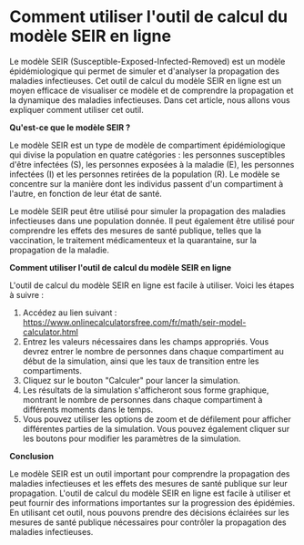 Comment utiliser l'outil de calcul du modèle SEIR en ligne
==========================================================

Le modèle SEIR (Susceptible-Exposed-Infected-Removed) est un modèle épidémiologique qui permet de simuler et d'analyser la propagation des maladies infectieuses. Cet outil de calcul du modèle SEIR en ligne est un moyen efficace de visualiser ce modèle et de comprendre la propagation et la dynamique des maladies infectieuses. Dans cet article, nous allons vous expliquer comment utiliser cet outil.

**Qu'est-ce que le modèle SEIR ?**

Le modèle SEIR est un type de modèle de compartiment épidémiologique qui divise la population en quatre catégories : les personnes susceptibles d'être infectées (S), les personnes exposées à la maladie (E), les personnes infectées (I) et les personnes retirées de la population (R). Le modèle se concentre sur la manière dont les individus passent d'un compartiment à l'autre, en fonction de leur état de santé.

Le modèle SEIR peut être utilisé pour simuler la propagation des maladies infectieuses dans une population donnée. Il peut également être utilisé pour comprendre les effets des mesures de santé publique, telles que la vaccination, le traitement médicamenteux et la quarantaine, sur la propagation de la maladie.

**Comment utiliser l'outil de calcul du modèle SEIR en ligne**

L'outil de calcul du modèle SEIR en ligne est facile à utiliser. Voici les étapes à suivre :

1. Accédez au lien suivant : <https://www.onlinecalculatorsfree.com/fr/math/seir-model-calculator.html>
2. Entrez les valeurs nécessaires dans les champs appropriés. Vous devrez entrer le nombre de personnes dans chaque compartiment au début de la simulation, ainsi que les taux de transition entre les compartiments.
3. Cliquez sur le bouton "Calculer" pour lancer la simulation.
4. Les résultats de la simulation s'afficheront sous forme graphique, montrant le nombre de personnes dans chaque compartiment à différents moments dans le temps.
5. Vous pouvez utiliser les options de zoom et de défilement pour afficher différentes parties de la simulation. Vous pouvez également cliquer sur les boutons pour modifier les paramètres de la simulation.

**Conclusion**

Le modèle SEIR est un outil important pour comprendre la propagation des maladies infectieuses et les effets des mesures de santé publique sur leur propagation. L'outil de calcul du modèle SEIR en ligne est facile à utiliser et peut fournir des informations importantes sur la progression des épidémies. En utilisant cet outil, nous pouvons prendre des décisions éclairées sur les mesures de santé publique nécessaires pour contrôler la propagation des maladies infectieuses.